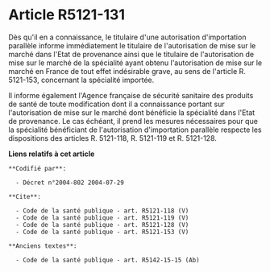 # Article R5121-131

Dès qu'il en a connaissance, le titulaire d'une autorisation d'importation parallèle informe immédiatement le titulaire de
l'autorisation de mise sur le marché dans l'Etat de provenance ainsi que le titulaire de l'autorisation de mise sur le marché
de la spécialité ayant obtenu l'autorisation de mise sur le marché en France de tout effet indésirable grave, au sens de
l'article R. 5121-153, concernant la spécialité importée.

Il informe également l'Agence française de sécurité sanitaire des produits de santé de toute modification dont il a
connaissance portant sur l'autorisation de mise sur le marché dont bénéficie la spécialité dans l'Etat de provenance. Le cas
échéant, il prend les mesures nécessaires pour que la spécialité bénéficiant de l'autorisation d'importation parallèle
respecte les dispositions des articles R. 5121-118, R. 5121-119 et R. 5121-128.

**Liens relatifs à cet article**

	**Codifié par**:

	  - Décret n°2004-802 2004-07-29

	**Cite**:

	  - Code de la santé publique - art. R5121-118 (V)
	  - Code de la santé publique - art. R5121-119 (V)
	  - Code de la santé publique - art. R5121-128 (V)
	  - Code de la santé publique - art. R5121-153 (V)

	**Anciens textes**:

	  - Code de la santé publique - art. R5142-15-15 (Ab)

